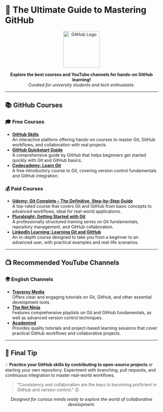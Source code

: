 # 🔧 The Ultimate Guide to Mastering GitHub

<p align="center">
  <img src="https://github.githubassets.com/images/modules/logos_page/GitHub-Mark.png" width="120" alt="GitHub Logo">
</p>

<p align="center">
  <b>Explore the best courses and YouTube channels for hands-on GitHub learning!</b><br>
  <i>Curated for university students and tech enthusiasts.</i>
</p>

---

## 📚 GitHub Courses

### 🎓 Free Courses

<ul>
  <li>
    <strong><a href="https://skills.github.com/">GitHub Skills</a></strong><br>
    An interactive platform offering hands-on courses to master Git, GitHub workflows, and collaboration with real projects.
  </li>
  <li>
    <strong><a href="https://docs.github.com/en/get-started">GitHub Quickstart Guide</a></strong><br>
    A comprehensive guide by GitHub that helps beginners get started quickly with Git and GitHub basics.
  </li>
  <li>
    <strong><a href="https://www.codecademy.com/learn/learn-git">Codecademy: Learn Git</a></strong><br>
    A free introductory course to Git, covering version control fundamentals and GitHub integration.
  </li>
</ul>

### 💰 Paid Courses

<ul>
  <li>
    <strong><a href="https://www.udemy.com/course/git-complete/">Udemy: Git Complete – The Definitive, Step-by-Step Guide</a></strong><br>
    A top-rated course that covers Git and GitHub from basic concepts to advanced workflows, ideal for real-world applications.
  </li>
  <li>
    <strong><a href="https://www.pluralsight.com/courses/getting-started-git">Pluralsight: Getting Started with Git</a></strong><br>
    A professionally structured training series on Git fundamentals, repository management, and GitHub collaboration.
  </li>
  <li>
    <strong><a href="https://www.linkedin.com/learning/learning-git-and-github-2">LinkedIn Learning: Learning Git and GitHub</a></strong><br>
    An in-depth course designed to take you from a beginner to an advanced user, with practical examples and real-life scenarios.
  </li>
</ul>

---

## 📺 Recommended YouTube Channels

### 🌍 English Channels

<ul>
  <li>
    <strong><a href="https://youtu.be/vA5TTz6BXhY?feature=shared">Traversy Media</a></strong><br>
    Offers clear and engaging tutorials on Git, GitHub, and other essential development tools.
  </li>
  <li>
    <strong><a href="https://www.youtube.com/watch?v=3RjQznt-8kE&list=PL4cUxeGkcC9goXbgTDQ0n_4TBzOO0ocPR">The Net Ninja</a></strong><br>
    Features comprehensive playlists on Git and GitHub fundamentals, as well as advanced version control techniques.
  </li>
  <li>
    <strong><a href="https://www.youtube.com/watch?v=ulQA5tjJark">Academind</a></strong><br>
    Provides quality tutorials and project-based learning sessions that cover practical GitHub workflows and collaborative projects.
  </li>
</ul>

---

## 🧠 Final Tip

💡 **Practice your GitHub skills by contributing to open-source projects** or starting your own repository. Experiment with branching, pull requests, and continuous integration to master real-world workflows.

> "Consistency and collaboration are the keys to becoming proficient in GitHub and version control." 😉

<p align="center">
  <i>Designed for curious minds ready to explore the world of collaborative development.</i>
</p>
